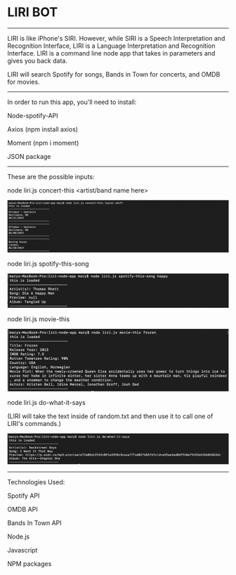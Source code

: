 # LIRI BOT
----------------

LIRI is like iPhone's SIRI. However, while SIRI is a Speech Interpretation and Recognition Interface, LIRI is a Language Interpretation and Recognition Interface. LIRI is a command line node app that takes in parameters and gives you back data.

LIRI will search Spotify for songs, Bands in Town for concerts, and OMDB for movies.

---------------

In order to run this app, you'll need to install:

Node-spotify-API

Axios (npm install axios)

Moment (npm i moment)

JSON package

---------------

These are the possible inputs:

node liri.js concert-this <artist/band name here>

![concert](concert.png)

node liri.js spotify-this-song <song name here>

![spotify](spotify.png)

node liri.js movie-this <movie name here>

![spotify](movie.png)

node liri.js do-what-it-says

(LIRI will take the text inside of random.txt and then use it to call one of LIRI's commands.)

![spotify](dowhat.png)

----------------

Technologies Used:

Spotify API

OMDB API

Bands In Town API

Node.js

Javascript

NPM packages

